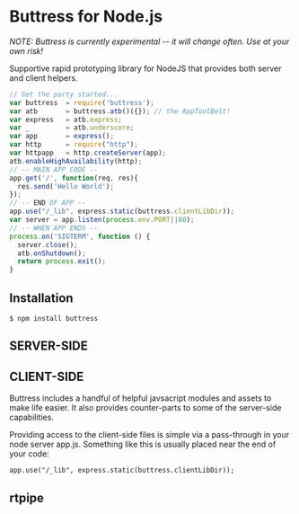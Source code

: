 Buttress for Node.js
=============

*NOTE: Buttress is currently experimental -- it will change often. Use at your own risk!*

Supportive rapid prototyping library for NodeJS that provides both server and client helpers.

```js
// Get the party started...
var buttress  = require('buttress');
var atb       = buttress.atb()({}); // the AppToolBelt!
var express   = atb.express;
var _         = atb.underscore;
var app       = express();
var http      = require("http");
var httpapp   = http.createServer(app);
atb.enableHighAvailability(http);
// -- MAIN APP CODE --
app.get('/', function(req, res){
  res.send('Hello World');
});
// -- END OF APP -- 
app.use("/_lib", express.static(buttress.clientLibDir));
var server = app.listen(process.env.PORT||80);
// -- WHEN APP ENDS --
process.on('SIGTERM', function () {
  server.close();
  atb.onShutdown();
  return process.exit(); 
}
```

## Installation

    $ npm install buttress


## SERVER-SIDE 




## CLIENT-SIDE

Buttress includes a handful of helpful javsacript modules and assets to make life easier. It also provides counter-parts to some of the server-side capabilities.

Providing access to the client-side files is simple via a pass-through in your node server app.js. Something like this is usually placed near the end of your code:

    app.use("/_lib", express.static(buttress.clientLibDir));

rtpipe
---



